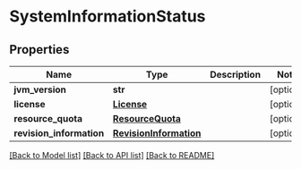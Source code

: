 # SystemInformationStatus

## Properties
Name | Type | Description | Notes
------------ | ------------- | ------------- | -------------
**jvm_version** | **str** |  | [optional] 
**license** | [**License**](License.md) |  | [optional] 
**resource_quota** | [**ResourceQuota**](ResourceQuota.md) |  | [optional] 
**revision_information** | [**RevisionInformation**](RevisionInformation.md) |  | [optional] 

[[Back to Model list]](../README.md#documentation-for-models) [[Back to API list]](../README.md#documentation-for-api-endpoints) [[Back to README]](../README.md)


